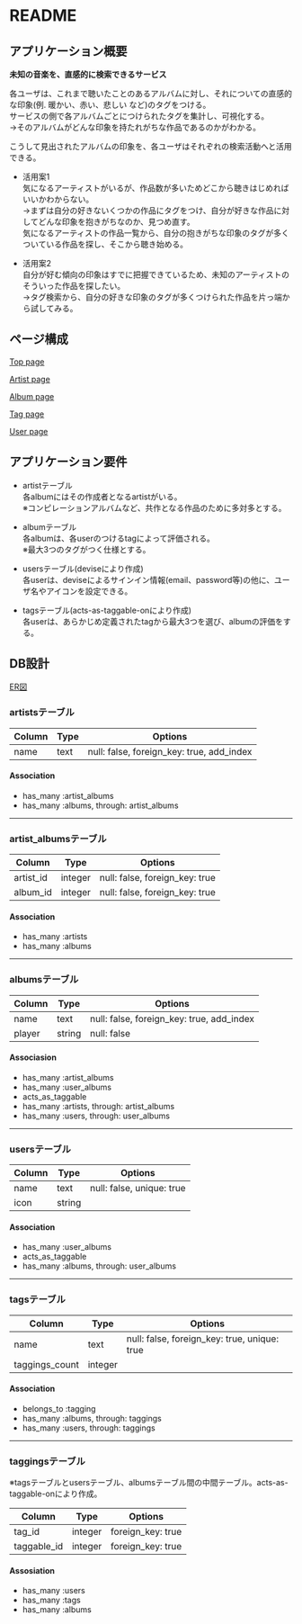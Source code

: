 # README

## アプリケーション概要

**未知の音楽を、直感的に検索できるサービス**

各ユーザは、これまで聴いたことのあるアルバムに対し、それについての直感的な印象(例. 暖かい、赤い、悲しい など)のタグをつける。  
サービスの側で各アルバムごとにつけられたタグを集計し、可視化する。  
→そのアルバムがどんな印象を持たれがちな作品であるのかがわかる。

こうして見出されたアルバムの印象を、各ユーザはそれぞれの検索活動へと活用できる。

- 活用案1  
気になるアーティストがいるが、作品数が多いためどこから聴きはじめればいいかわからない。  
→まずは自分の好きないくつかの作品にタグをつけ、自分が好きな作品に対してどんな印象を抱きがちなのか、見つめ直す。  
気になるアーティストの作品一覧から、自分の抱きがちな印象のタグが多くついている作品を探し、そこから聴き始める。

- 活用案2  
自分が好む傾向の印象はすでに把握できているため、未知のアーティストのそういった作品を探したい。  
→タグ検索から、自分の好きな印象のタグが多くつけられた作品を片っ端から試してみる。

## ページ構成
[Top page](https://i.imgur.com/ehdTEFj.png)

[Artist page](https://i.imgur.com/609U2zU.png)

[Album page](https://i.imgur.com/arGXgw7.png)

[Tag page](https://i.imgur.com/jtl7r9S.png)

[User page](https://i.imgur.com/TT39mHU.png)

## アプリケーション要件

- artistテーブル  
各albumにはその作成者となるartistがいる。  
※コンピレーションアルバムなど、共作となる作品のために多対多とする。

- albumテーブル  
各albumは、各userのつけるtagによって評価される。  
※最大3つのタグがつく仕様とする。

- usersテーブル(deviseにより作成)  
各userは、deviseによるサインイン情報(email、password等)の他に、ユーザ名やアイコンを設定できる。

- tagsテーブル(acts-as-taggable-onにより作成)  
各userは、あらかじめ定義されたtagから最大3つを選び、albumの評価をする。

## DB設計

[ER図](https://i.imgur.com/OWAsPyg.png)

### artistsテーブル

|Column|Type|Options|
|------|----|-------|
|name|text|null: false, foreign_key: true, add_index|

#### Association
- has_many :artist_albums
- has_many :albums, through: artist_albums

---

### artist_albumsテーブル

|Column|Type|Options|
|------|----|-------|
|artist_id|integer|null: false, foreign_key: true|
|album_id|integer|null: false, foreign_key: true|

#### Association
- has_many :artists
- has_many :albums

---

### albumsテーブル

|Column|Type|Options|
|------|----|-------|
|name|text|null: false, foreign_key: true, add_index|
|player|string|null: false|

#### Associasion
- has_many :artist_albums
- has_many :user_albums
- acts_as_taggable
- has_many :artists, through: artist_albums
- has_many :users, through: user_albums

---

### usersテーブル

|Column|Type|Options|
|------|----|-------|
|name|text|null: false, unique: true|
|icon|string| |

#### Association
- has_many :user_albums
- acts_as_taggable
- has_many :albums, through: user_albums

---

### tagsテーブル

|Column|Type|Options|
|------|----|-------|
|name|text|null: false, foreign_key: true, unique: true|
|taggings_count|integer| |

#### Association
- belongs_to :tagging
- has_many :albums, through: taggings
- has_many :users, through: taggings

---

### taggingsテーブル
※tagsテーブルとusersテーブル、albumsテーブル間の中間テーブル。acts-as-taggable-onにより作成。

|Column|Type|Options|
|------|----|-------|
|tag_id|integer|foreign_key: true|
|taggable_id|integer|foreign_key: true|

#### Assosiation
- has_many :users
- has_many :tags
- has_many :albums
